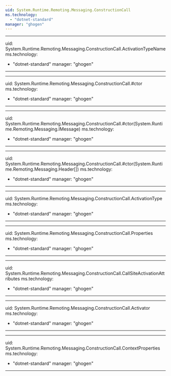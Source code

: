 ```yaml
---
uid: System.Runtime.Remoting.Messaging.ConstructionCall
ms.technology: 
  - "dotnet-standard"
manager: "ghogen"
---
```


---
uid: System.Runtime.Remoting.Messaging.ConstructionCall.ActivationTypeName
ms.technology: 
  - "dotnet-standard"
manager: "ghogen"
---

---
uid: System.Runtime.Remoting.Messaging.ConstructionCall.#ctor
ms.technology: 
  - "dotnet-standard"
manager: "ghogen"
---

---
uid: System.Runtime.Remoting.Messaging.ConstructionCall.#ctor(System.Runtime.Remoting.Messaging.IMessage)
ms.technology: 
  - "dotnet-standard"
manager: "ghogen"
---

---
uid: System.Runtime.Remoting.Messaging.ConstructionCall.#ctor(System.Runtime.Remoting.Messaging.Header[])
ms.technology: 
  - "dotnet-standard"
manager: "ghogen"
---

---
uid: System.Runtime.Remoting.Messaging.ConstructionCall.ActivationType
ms.technology: 
  - "dotnet-standard"
manager: "ghogen"
---

---
uid: System.Runtime.Remoting.Messaging.ConstructionCall.Properties
ms.technology: 
  - "dotnet-standard"
manager: "ghogen"
---

---
uid: System.Runtime.Remoting.Messaging.ConstructionCall.CallSiteActivationAttributes
ms.technology: 
  - "dotnet-standard"
manager: "ghogen"
---

---
uid: System.Runtime.Remoting.Messaging.ConstructionCall.Activator
ms.technology: 
  - "dotnet-standard"
manager: "ghogen"
---

---
uid: System.Runtime.Remoting.Messaging.ConstructionCall.ContextProperties
ms.technology: 
  - "dotnet-standard"
manager: "ghogen"
---
